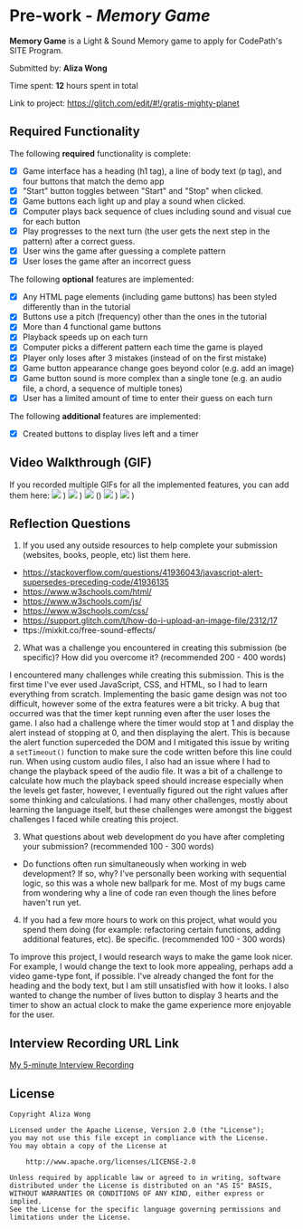 # Pre-work - *Memory Game*

**Memory Game** is a Light & Sound Memory game to apply for CodePath's SITE Program. 

Submitted by: **Aliza Wong**

Time spent: **12** hours spent in total

Link to project: https://glitch.com/edit/#!/gratis-mighty-planet

## Required Functionality

The following **required** functionality is complete:

* [X] Game interface has a heading (h1 tag), a line of body text (p tag), and four buttons that match the demo app
* [X] "Start" button toggles between "Start" and "Stop" when clicked. 
* [X] Game buttons each light up and play a sound when clicked. 
* [X] Computer plays back sequence of clues including sound and visual cue for each button
* [X] Play progresses to the next turn (the user gets the next step in the pattern) after a correct guess. 
* [X] User wins the game after guessing a complete pattern
* [X] User loses the game after an incorrect guess

The following **optional** features are implemented:

* [X] Any HTML page elements (including game buttons) has been styled differently than in the tutorial
* [X] Buttons use a pitch (frequency) other than the ones in the tutorial
* [X] More than 4 functional game buttons
* [X] Playback speeds up on each turn
* [X] Computer picks a different pattern each time the game is played
* [X] Player only loses after 3 mistakes (instead of on the first mistake)
* [X] Game button appearance change goes beyond color (e.g. add an image)
* [X] Game button sound is more complex than a single tone (e.g. an audio file, a chord, a sequence of multiple tones)
* [X] User has a limited amount of time to enter their guess on each turn

The following **additional** features are implemented:

- [X] Created buttons to display lives left and a timer

## Video Walkthrough (GIF)

If you recorded multiple GIFs for all the implemented features, you can add them here:
![](https://user-images.githubusercontent.com/97565167/156295694-474ba3fa-bf5c-4dfd-80d8-1e34cf3afb25.gif)
)
![](https://user-images.githubusercontent.com/97565167/156295844-5969ea3a-7b34-4ca9-a8e8-cedb621e8dad.gif)
)
![](https://user-images.githubusercontent.com/97565167/156295876-56cf774b-348a-4bbe-a623-380c1553156e.gif)
()
![](https://user-images.githubusercontent.com/97565167/156295903-d27a0696-1531-480e-a5a1-33a8fc9cb07c.gif)
)
![](https://user-images.githubusercontent.com/97565167/156295920-62aea3fd-d469-44d5-84a5-e6c6a60b556f.gif)
)

## Reflection Questions
1. If you used any outside resources to help complete your submission (websites, books, people, etc) list them here. 
  - https://stackoverflow.com/questions/41936043/javascript-alert-supersedes-preceding-code/41936135
  - https://www.w3schools.com/html/
  - https://www.w3schools.com/js/
  - https://www.w3schools.com/css/
  - https://support.glitch.com/t/how-do-i-upload-an-image-file/2312/17
  - ttps://mixkit.co/free-sound-effects/
  
  

2. What was a challenge you encountered in creating this submission (be specific)? How did you overcome it? (recommended 200 - 400 words) 

I encountered many challenges while creating this submission. This is the first time I've ever used JavaScript, CSS, and HTML, so I had to learn everything from scratch. 
Implementing the basic game design was not too difficult, however some of the extra features were a bit tricky. A bug that occurred was that the timer kept running even 
after the user loses the game. I also had a challenge where the timer would stop at 1 and display the alert instead of stopping at 0, and then displaying the alert. This is because
the alert function superceded the DOM and I mitigated this issue by writing a `setTimeout()` function to make sure the code written before this line could run. When using custom
audio files, I also had an issue where I had to change the playback speed of the audio file. It was a bit of a challenge to calculate how much the playback speed should increase
especially when the levels get faster, however, I eventually figured out the right values after some thinking and calculations. I had many other challenges, mostly about learning the language
itself, but these challenges were amongst the biggest challenges I faced while creating this project. 

3. What questions about web development do you have after completing your submission? (recommended 100 - 300 words) 
  - Do functions often run simultaneously when working in web development? If so, why?
      I've personally been working with sequential logic, so this was a whole new ballpark for me. Most of my bugs came from wondering why a line of code ran even though the lines before haven't
      run yet. 

4. If you had a few more hours to work on this project, what would you spend them doing (for example: refactoring certain functions, adding additional features, etc). Be specific. (recommended 100 - 300 words) 

To improve this project, I would research ways to make the game look nicer. For example, I would change the text to look more appealing, perhaps add a video game-type font, if possible. I've already changed the font for the 
heading and the body text, but I am still unsatisfied with how it looks. I also wanted to change the number of lives button to display 3 hearts and the timer to show an actual clock to make the game experience more enjoyable
for the user. 



## Interview Recording URL Link

[My 5-minute Interview Recording](your-link-here)


## License

    Copyright Aliza Wong

    Licensed under the Apache License, Version 2.0 (the "License");
    you may not use this file except in compliance with the License.
    You may obtain a copy of the License at

        http://www.apache.org/licenses/LICENSE-2.0

    Unless required by applicable law or agreed to in writing, software
    distributed under the License is distributed on an "AS IS" BASIS,
    WITHOUT WARRANTIES OR CONDITIONS OF ANY KIND, either express or implied.
    See the License for the specific language governing permissions and
    limitations under the License.
